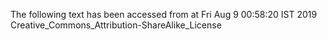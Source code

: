 The following text has been accessed from at Fri Aug 9 00:58:20 IST 2019
Creative_Commons_Attribution-ShareAlike_License
